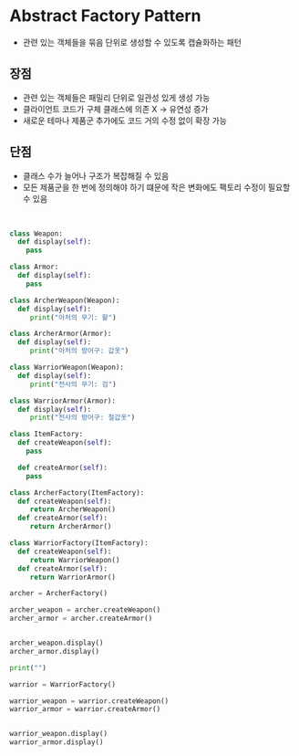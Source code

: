 # Abstract Factory Pattern

- 관련 있는 객체들을 묶음 단위로 생성할 수 있도록 캡슐화하는 패턴

## 장점

- 관련 있는 객체들은 패밀리 단위로 일관성 있게 생성 가능
- 클라이언트 코드가 구체 클래스에 의존 X -> 유연성 증가
- 새로운 테마나 제품군 추가에도 코드 거의 수정 없이 확장 가능

## 단점

- 클래스 수가 늘어나 구조가 복잡해질 수 있음
- 모든 제품군을 한 번에 정의해야 하기 떄문에 작은 변화에도 팩토리 수정이 필요할 수 있음

<br>

```py
class Weapon:
  def display(self):
    pass

class Armor:
  def display(self):
    pass

class ArcherWeapon(Weapon):
  def display(self):
     print("아처의 무기: 활")

class ArcherArmor(Armor):
  def display(self):
     print("아처의 방어구: 갑옷")

class WarriorWeapon(Weapon):
  def display(self):
     print("전사의 무기: 검")

class WarriorArmor(Armor):
  def display(self):
     print("전사의 방어구: 철갑옷")

class ItemFactory:
  def createWeapon(self):
    pass

  def createArmor(self):
    pass

class ArcherFactory(ItemFactory):
  def createWeapon(self):
     return ArcherWeapon()
  def createArmor(self):
     return ArcherArmor()

class WarriorFactory(ItemFactory):
  def createWeapon(self):
     return WarriorWeapon()
  def createArmor(self):
     return WarriorArmor()

archer = ArcherFactory()

archer_weapon = archer.createWeapon()
archer_armor = archer.createArmor()


archer_weapon.display()
archer_armor.display()

print("")

warrior = WarriorFactory()

warrior_weapon = warrior.createWeapon()
warrior_armor = warrior.createArmor()


warrior_weapon.display()
warrior_armor.display()
```
